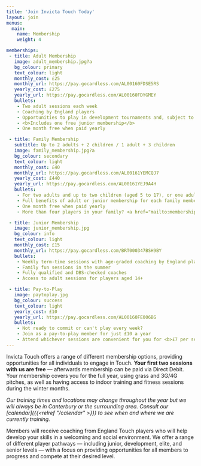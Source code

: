 ```yaml
---
title: 'Join Invicta Touch Today'
layout: join
menus:
  main:
    name: Membership
    weight: 4

memberships:
 - title: Adult Membership
   image: adult_membership.jpg?a
   bg_colour: primary
   text_colour: light
   monthly_cost: £25
   monthly_url: https://pay.gocardless.com/AL00160FDSE5RS
   yearly_cost: £275
   yearly_url: https://pay.gocardless.com/AL00160FDYGMEY
   bullets:
    - Two adult sessions each week
    - Coaching by England players
    - Opportunities to play in development tournaments and, subject to selection, elite National Touch Series events
    - <b>Includes one free junior membership</b>
    - One month free when paid yearly

 - title: Family Membership
   subtitle: Up to 2 adults + 2 children / 1 adult + 3 children
   image: family_membership.jpg?a
   bg_colour: secondary
   text_colour: light
   monthly_cost: £40
   monthly_url: https://pay.gocardless.com/AL00161YEMCQJ7
   yearly_cost: £440
   yearly_url: https://pay.gocardless.com/AL00161YEJ9A4H
   bullets:
    - For two adults and up to two children (aged 5 to 17), or one adult and up to three children
    - Full benefits of adult or junior membership for each family member
    - One month free when paid yearly
    - More than four players in your family? <a href="mailto:membership@invictatouch.com" class="alert-link">Contact us</a> for a bespoke discounted package

 - title: Junior Membership
   image: junior_membership.jpg
   bg_colour: info
   text_colour: light
   monthly_cost: £15
   monthly_url: https://pay.gocardless.com/BRT000347BSH9BY
   bullets:
    - Weekly term-time sessions with age-graded coaching by England players
    - Family fun sessions in the summer
    - Fully qualified and DBS-checked coaches
    - Access to adult sessions for players aged 14+

 - title: Pay-to-Play
   image: paytoplay.jpg
   bg_colour: success
   text_colour: light
   yearly_cost: £10
   yearly_url: https://pay.gocardless.com/AL00160FE006BG
   bullets:
    - Not ready to commit or can't play every week?
    - Join as a pay-to-play member for just £10 a year
    - Attend whichever sessions are convenient for you for <b>£7 per session</b>
---
```


Invicta Touch offers a range of different membership options, providing
opportunities for all individuals to engage in Touch.
**Your first two sessions with us are free** &mdash; afterwards membership can be
paid via Direct Debit. Your membership covers you for the full year, using
grass and 3G/4G pitches, as well as having access to indoor training and
fitness sessions during the winter months.

*Our training times and locations may change throughout the year but we will
always be in Canterbury or the surrounding area. Consult our
[calendar]({{<relref "/calendar" >}}) to see when and where we are currently training.*

Members will receive coaching from England Touch players
who will help develop your skills in a welcoming and social environment.
We offer a range of different player pathways &mdash; including junior,
development, elite, and senior levels &mdash; with a focus on providing
opportunities for all members to progress and compete at their desired
level.
